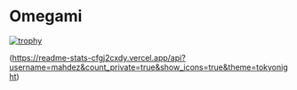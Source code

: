 # Omegami

[![trophy](https://github-profile-trophy.vercel.app/?username=mahdez&no-frame=true&theme=nord)](https://github.com/ryo-ma/github-profile-trophy)


(https://readme-stats-cfgj2cxdy.vercel.app/api?username=mahdez&count_private=true&show_icons=true&theme=tokyonight)


